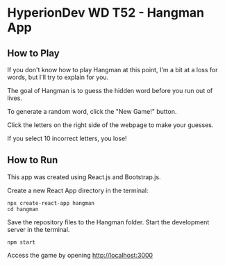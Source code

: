 # HyperionDev WD T52 - Hangman App
## How to Play
If you don't know how to play Hangman at this point, I'm a bit at a loss for words, but I'll try to explain for you.

The goal of Hangman is to guess the hidden word before you run out of lives.

To generate a random word, click the "New Game!" button.

Click the letters on the right side of the webpage to make your guesses.

If you select 10 incorrect letters, you lose!

## How to Run
This app was created using React.js and Bootstrap.js.

Create a new React App directory in the terminal:
```
npx create-react-app hangman
cd hangman
```
Save the repository files to the Hangman folder.
Start the development server in the terminal.
```
npm start
```
Access the game by opening [http://localhost:3000](http://localhost:3000)